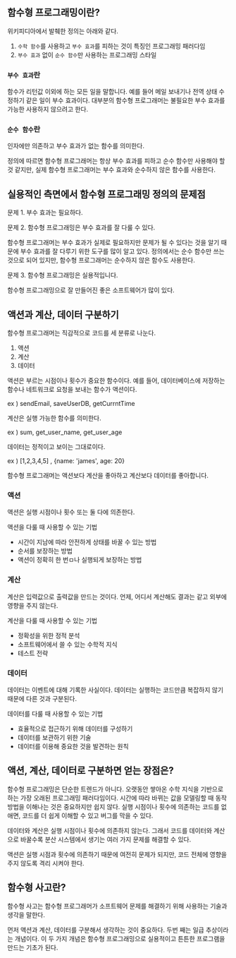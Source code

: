 ## 함수형 프로그래밍이란?

위키피디아에서 발췌한 정의는 아래와 같다.

1. `수학 함수`를 사용하고 `부수 효과`를 피하는 것이 특징인 프로그래밍 패러다임
2. `부수 효과` 없이 `순수 함수`만 사용하는 프로그래밍 스타일

### `부수 효과`란

함수가 리턴값 이외에 하는 모든 일을 말합니다. 예를 들어 메일 보내기나 전역 상태 수정하기 같은 일이 부수 효과이다. 대부분의 함수형 프로그래머는 불필요한 부수 효과를 가능한 사용하지 않으려고 한다.

### `순수 함수`란

인자에만 의존하고 부수 효과가 없는 함수를 의미한다.

정의에 따르면 함수형 프로그래머는 항상 부수 효과를 피하고 순수 함수만 사용해야 할 것 같지만, 실제 함수형 프로그래머는 부수 효과와 순수하지 않은 함수를 사용한다.

## 실용적인 측면에서 함수형 프로그래밍 정의의 문제점

문제 1. 부수 효과는 필요하다.

문제 2. 함수형 프로그래밍은 부수 효과를 잘 다룰 수 있다.

함수형 프로그래머는 부수 효과가 실제로 필요하지만 문제가 될 수 있다는 것을 알기 때문에 부수 효과를 잘 다루기 위한 도구를 많이 알고 있다. 정의에서는 순수 함수만 쓰는 것으로 되어 있지만, 함수형 프로그래머는 순수하지 않은 함수도 사용한다.

문제 3. 함수형 프로그래밍은 실용적입니다.

함수형 프로그래밍으로 잘 만들어진 좋은 소프트웨어가 많이 있다.

## 액션과 계산, 데이터 구분하기

함수형 프로그래머는 직감적으로 코드를 세 분류로 나눈다.

1. 액션
2. 계산
3. 데이터

액션은 부르는 시점이나 횟수가 중요한 함수이다. 예를 들어, 데이터베이스에 저장하는 함수나 네트워크로 요청을 보내는 함수가 액션이다.

ex ) sendEmail, saveUserDB, getCurrntTime

계산은 실행 가능한 함수를 의미한다.

ex ) sum, get_user_name, get_user_age

데이터는 정적이고 보이는 그대로이다.

ex ) [1,2,3,4,5] , {name: 'james', age: 20}

함수형 프로그래머는 액션보다 계산을 좋아하고 계산보다 데이터를 좋아합니다.

### 액션

액션은 실행 시점이나 횟수 또는 둘 다에 의존한다.

액션을 다룰 때 사용할 수 있는 기법

- 시간이 지남에 따라 안전하게 상태를 바꿀 수 있는 방법
- 순서를 보장하는 방법
- 액션이 정확히 한 번ㅁ나 실행되게 보장하는 방법

### 계산

계산은 입력값으로 출력값을 만드는 것이다. 언제, 어디서 계산해도 결과는 같고 외부에 영향을 주지 않는다.

계산을 다룰 때 사용할 수 있는 기법

- 정확성을 위한 정적 분석
- 소프트웨어에서 쓸 수 있는 수학적 지식
- 테스트 전략

### 데이터

데이터는 이벤트에 대해 기록한 사실이다. 데이터는 실행하는 코드만큼 복잡하지 않기 때문에 다른 것과 구분된다.

데이터를 다룰 때 사용할 수 있는 기법

- 효율적으로 접근하기 위해 데이터를 구성하기
- 데이터를 보관하기 위한 기술
- 데이터를 이용해 중요한 것을 발견하는 원칙

## 액션, 계산, 데이터로 구분하면 얻는 장점은?

함수형 프로그래밍은 단순한 트렌드가 아니다. 오랫동안 쌓아온 수학 지식을 기반으로 하는 가장 오래된 프로그래밍 패러다임이다. 시간에 따라 바뀌는 값을 모델링할 때 동작 방법을 이해나는 것은 중요하지만 쉽지 않다. 실행 시점이나 횟수에 의존하는 코드를 없애면, 코드를 더 쉽게 이해할 수 있고 버그를 막을 수 있다.

데이터와 계산은 실행 시점이나 횟수에 의존하지 않는다. 그래서 코드를 데이터와 계산으로 바꿀수록 분산 시스템에서 생기는 여러 가지 문제를 해결할 수 있다.

액션은 실행 시점과 횟수에 의존하기 때문에 여전히 문제가 되지만, 코드 전체에 영향을 주지 않도록 격리 시켜야 한다.

## 함수형 사고란?

함수형 사고는 함수형 프로그래머가 소프트웨어 문제를 해결하기 위해 사용하는 기술과 생각을 말한다.

먼저 액션과 계산, 데이터를 구분해서 생각하는 것이 중요하다. 두번 째는 일급 추상이라는 개념이다. 이 두 가지 개념은 함수형 프로그래밍으로 실용적이고 튼튼한 프로그램을 만드는 기초가 된다.
